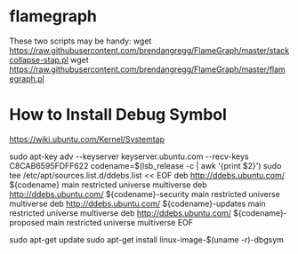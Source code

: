 # flamegraph

These two scripts may be handy:
    wget https://raw.githubusercontent.com/brendangregg/FlameGraph/master/stackcollapse-stap.pl 
    wget https://raw.githubusercontent.com/brendangregg/FlameGraph/master/flamegraph.pl



# How to Install Debug Symbol

https://wiki.ubuntu.com/Kernel/Systemtap

sudo apt-key adv --keyserver keyserver.ubuntu.com --recv-keys C8CAB6595FDFF622 
codename=$(lsb_release -c | awk  '{print $2}')
sudo tee /etc/apt/sources.list.d/ddebs.list << EOF
deb http://ddebs.ubuntu.com/ ${codename}      main restricted universe multiverse
deb http://ddebs.ubuntu.com/ ${codename}-security main restricted universe multiverse
deb http://ddebs.ubuntu.com/ ${codename}-updates  main restricted universe multiverse
deb http://ddebs.ubuntu.com/ ${codename}-proposed main restricted universe multiverse
EOF

sudo apt-get update
sudo apt-get install linux-image-$(uname -r)-dbgsym
